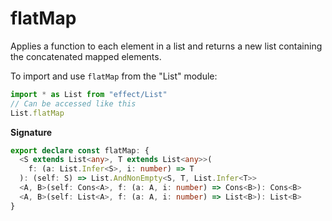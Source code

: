 # flatMap

Applies a function to each element in a list and returns a new list containing the concatenated mapped elements.

To import and use `flatMap` from the "List" module:

```ts
import * as List from "effect/List"
// Can be accessed like this
List.flatMap
```

**Signature**

```ts
export declare const flatMap: {
  <S extends List<any>, T extends List<any>>(
    f: (a: List.Infer<S>, i: number) => T
  ): (self: S) => List.AndNonEmpty<S, T, List.Infer<T>>
  <A, B>(self: Cons<A>, f: (a: A, i: number) => Cons<B>): Cons<B>
  <A, B>(self: List<A>, f: (a: A, i: number) => List<B>): List<B>
}
```
